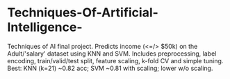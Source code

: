 # Techniques-Of-Artificial-Intelligence-
Techniques of AI final project. Predicts income (&lt;=/> $50k) on the Adult/'salary' dataset using KNN and SVM. Includes preprocessing, label encoding, train/valid/test split, feature scaling, k-fold CV and simple tuning. Best: KNN (k=21) ~0.82 acc; SVM ~0.81 with scaling; lower w/o scaling.
